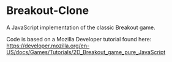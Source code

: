 # Breakout-Clone
A JavaScript implementation of the classic Breakout game.

Code is based on a Mozilla Developer tutorial found here: https://developer.mozilla.org/en-US/docs/Games/Tutorials/2D_Breakout_game_pure_JavaScript
